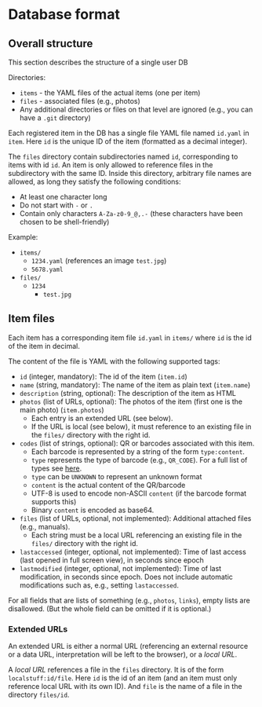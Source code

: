 # Database format

## Overall structure

This section describes the structure of a single user DB

Directories:
* `items` - the YAML files of the actual items (one per item)
* `files` - associated files (e.g., photos)
* Any additional directories or files on that level are ignored (e.g., you can have a `.git` directory)

Each registered item in the DB has a single file YAML file named `id.yaml` in `item`.
Here `id` is the unique ID of the item (formatted as a decimal integer).

The `files` directory contain subdirectories named `id`, corresponding to items with id `id`.
An item is only allowed to reference files in the subdirectory with the same ID.
Inside this directory, arbitrary file names are allowed, as long they satisfy the following conditions:
* At least one character long
* Do not start with `-` or `.`
* Contain only characters `A-Za-z0-9_@,.-` (these characters have been chosen to be shell-friendly)

Example:
* `items/`
  * `1234.yaml` (references an image `test.jpg`)
  * `5678.yaml`
* `files/`
  * `1234`
    * `test.jpg`

## Item files

Each item has a corresponding item file `id.yaml` in `items/` where `id` is the id of the item in decimal.

The content of the file is YAML with the following supported tags:
* `id` (integer, mandatory): The id of the item (`item.id`)
* `name` (string, mandatory): The name of the item as plain text (`item.name`)
* `description` (string, optional): The description of the item as HTML
* `photos` (list of URLs, optional): The photos of the item (first one is the main photo) (`item.photos`)
  * Each entry is an extended URL (see below).
  * If the URL is local (see below), it must reference to an existing file in the `files/` directory with the right id.
* `codes` (list of strings, optional):
  QR or barcodes associated with this item.
  * Each barcode is represented by a string of the form `type:content`.
  * `type` represents the type of barcode (e.g., `QR_CODE`). For a full list of types see [here](https://github.com/mebjas/html5-qrcode/#supported-code-formats).
  * `type` can be `UNKNOWN` to represent an unknown format
  * `content` is the actual content of the QR/barcode
  * UTF-8 is used to encode non-ASCII `content` (if the barcode format supports this)
  * Binary `content` is encoded as base64.
* `files` (list of URLs, optional, not implemented): 
  Additional attached files (e.g., manuals).
  * Each string must be a local URL referencing an existing file in the `files/` directory with the right id.
* `lastaccessed` (integer, optional, not implemented): Time of last access (last opened in full screen view), in seconds since epoch
* `lastmodified` (integer, optional, not implemented): Time of last modification, in seconds since epoch.
  Does not include automatic modifications such as, e.g., setting `lastaccessed`.

For all fields that are lists of something (e.g., `photos`, `links`), empty lists are disallowed.
(But the whole field can be omitted if it is optional.)

### Extended URLs

An extended URL is either a normal URL (referencing an external resource or a data URL,
interpretation will be left to the browser), or a *local URL*.

A *local URL* references a file in the `files` directory.
It is of the form `localstuff:id/file`.
Here `id` is the id of an item (and an item must only reference local URL with its own ID).
And `file` is the name of a file in the directory `files/id`.

